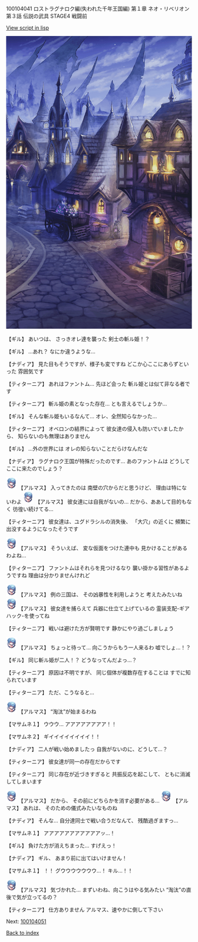 100104041 ロストラグナロク編(失われた千年王国編) 第１章 ネオ・リベリオン 第３話 伝説の武具 STAGE4 戦闘前

[View script in lisp](../scripts/100104041.txt)

![101_city_night2.png](../images/backgrounds/101_city_night2.png)

【ギル】
あいつは、
さっきオレ達を襲った
剣士の斬ル姫！？

【ギル】
…あれ？
なにか違うような…

【ナディア】
見た目もそうですが、様子も変ですね
どこか心ここにあらずといった
雰囲気です

【ティターニア】
あれはファントム…
先ほど会った
斬ル姫とは似て非なる者です

【ティターニア】
斬ル姫の素となった存在…
とも言えるでしょうか…

【ギル】
そんな斬ル姫もいるなんて…
オレ、全然知らなかった…

【ティターニア】
オベロンの結界によって
彼女達の侵入も防いでいましたから、
知らないのも無理はありません

【ギル】
…外の世界には
オレの知らないことだらけなんだな

【ナディア】
ラグナロク王国が特殊だったのです…
あのファントムは
どうしてここに来たのでしょう？

<img src="../images/units/3103811.png" alt="3103811.png" height="34"/>
【アルマス】
入ってきたのは
南壁の穴からだと思うけど、
理由は特にないわよ

<img src="../images/units/3103811.png" alt="3103811.png" height="34"/>
【アルマス】
彼女達には自我がないの…
だから、ああして目的もなく
彷徨い続けてる…

【ティターニア】
彼女達は、ユグドラシルの消失後、
「大穴」の近くに
頻繁に出没するようになったそうです

<img src="../images/units/3103811.png" alt="3103811.png" height="34"/>
【アルマス】
そういえば、
変な仮面をつけた連中も
見かけることがあるわよね…

【ティターニア】
ファントムはそれらを見つけるなり
襲い掛かる習性があるようですね
理由は分かりませんけれど

<img src="../images/units/3103811.png" alt="3103811.png" height="34"/>
【アルマス】
例の三国は、
その凶暴性を利用しようと
考えたみたいね

<img src="../images/units/3103811.png" alt="3103811.png" height="34"/>
【アルマス】
彼女達を捕らえて
兵器に仕立て上げているの
霊装支配-ギアハック-を使ってね

【ティターニア】
戦いは避けた方が賢明です
静かにやり過ごしましょう

<img src="../images/units/3103811.png" alt="3103811.png" height="34"/>
【アルマス】
ちょっと待って…
向こうからもう一人来るわ
嘘でしょ…！？

【ギル】
同じ斬ル姫が二人！？
どうなってんだよっ…？

【ティターニア】
原因は不明ですが、
同じ個体が複数存在することは
すでに知られています

【ティターニア】
ただ、こうなると…

<img src="../images/units/3103811.png" alt="3103811.png" height="34"/>
【アルマス】
“淘汰”が始まるわね

【マサムネ１】
ウウウ…
アアアアアアアア！！

【マサムネ２】
ギイイイイイイイイ！！

【ナディア】
二人が戦い始めましたっ
自我がないのに、どうして…？

【ティターニア】
彼女達が同一の存在だからです

【ティターニア】
同じ存在が近づきすぎると
共振反応を起こして、
ともに消滅してしまいます

<img src="../images/units/3103811.png" alt="3103811.png" height="34"/>
【アルマス】
だから、
その前にどちらかを消す必要がある…

<img src="../images/units/3103811.png" alt="3103811.png" height="34"/>
【アルマス】
あれは、
そのための儀式みたいなものね

【ナディア】
そんな…
自分達同士で戦い合うだなんて、
残酷過ぎますっ…

【マサムネ１】
アアアアアアアアアアアッ…！

【ギル】
負けた方が消えちまった…
すげえっ！

【ナディア】
ギル、
あまり前に出てはいけません！

【マサムネ１】
！！
グウウウウウウウ…！
キル…！！

<img src="../images/units/3103811.png" alt="3103811.png" height="34"/>
【アルマス】
気づかれた…
まずいわね、向こうはやる気みたい
“淘汰”の直後で気が立ってるの？

【ティターニア】
仕方ありません
アルマス、速やかに倒して下さい

Next: [100104051](100104051.md)

[Back to index](index.md)
